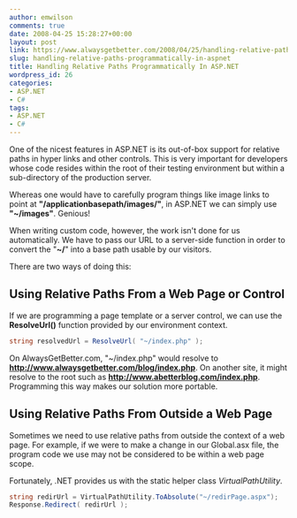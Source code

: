 ```yaml
---
author: emwilson
comments: true
date: 2008-04-25 15:28:27+00:00
layout: post
link: https://www.alwaysgetbetter.com/2008/04/25/handling-relative-paths-programmatically-in-aspnet/
slug: handling-relative-paths-programmatically-in-aspnet
title: Handling Relative Paths Programmatically In ASP.NET
wordpress_id: 26
categories:
- ASP.NET
- C#
tags:
- ASP.NET
- C#
---
```


One of the nicest features in ASP.NET is its out-of-box support for relative paths in hyper links and other controls.  This is very important for developers whose code resides within the root of their testing environment but within a sub-directory of the production server.

Whereas one would have to carefully program things like image links to point at **"/applicationbasepath/images/"**, in ASP.NET we can simply use **"~/images"**.  Genious!

When writing custom code, however, the work isn't done for us automatically.  We have to pass our URL to a server-side function in order to convert the "**~/**" into a base path usable by our visitors.

There are two ways of doing this:


## Using Relative Paths From a Web Page or Control


If we are programming a page template or a server control, we can use the **ResolveUrl()** function provided by our environment context.

```csharp
string resolvedUrl = ResolveUrl( "~/index.php" );
```

On AlwaysGetBetter.com, "~/index.php" would resolve to **http://www.alwaysgetbetter.com/blog/index.php**.  On another site, it might resolve to the root such as **http://www.abetterblog.com/index.php**.  Programming this way makes our solution more portable.



## Using Relative Paths From Outside a Web Page


Sometimes we need to use relative paths from outside the context of a web page.  For example, if we were to make a change in our Global.asx file, the program code we use may not be considered to be within a web page scope.

Fortunately, .NET provides us with the static helper class _VirtualPathUtility_.

```csharp
string redirUrl = VirtualPathUtility.ToAbsolute("~/redirPage.aspx");
Response.Redirect( redirUrl );
```
